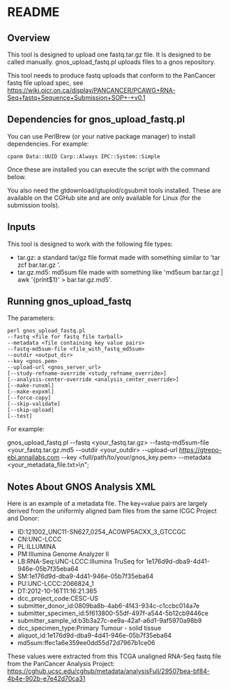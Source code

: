 # README

## Overview

This tool is designed to upload one fastq.tar.gz file.  It is designed to be called manually.  gnos_upload_fastq.pl uploads files to a gnos repository.

This tool needs to produce fastq uploads that conform to the PanCancer fastq file upload spec, see https://wiki.oicr.on.ca/display/PANCANCER/PCAWG+RNA-Seq+fastq+Sequence+Submission+SOP+-+v0.1

## Dependencies for gnos_upload_fastq.pl

You can use PerlBrew (or your native package manager) to install dependencies.  For example:

    cpanm Data::UUID Carp::Always IPC::System::Simple

Once these are installed you can execute the script with the command below.

You also need the gtdownload/gtuplod/cgsubmit tools installed.  These are available on the CGHub site and are only available for Linux (for the submission tools).

## Inputs

This tool is designed to work with the following file types:

* tar.gz: a standard tar/gz file format made with something similar to 'tar zcf bar.tar.gz <files>'.
* tar.gz.md5: md5sum file made with something like 'md5sum bar.tar.gz | awk '{print$1}' > bar.tar.gz.md5'.

## Running gnos_upload_fastq

The parameters:

    perl gnos_upload_fastq.pl
    --fastq <file for fastq file tarball>
    --metadata <file containing key value pairs>
    --fastq-md5sum-file <file_with_fastq_md5sum>
    --outdir <output_dir>
    --key <gnos.pem>
    --upload-url <gnos_server_url>
    [--study-refname-override <study_refname_override>]
    [--analysis-center-override <analysis_center_override>]
    [--make-runxml]
    [--make-expxml]
    [--force-copy]
    [--skip-validate]
    [--skip-upload]
    [--test]

For example:

gnos_upload_fastq.pl  --fastq <your_fastq.tar.gz>  --fastq-md5sum-file <your_fastq.tar.gz.md5 --outdir <your_outdir> --upload-url <https://gtrepo-ebi.annailabs.com> --key <full/path/to/your/gnos_key.pem> --metadata <your_metadata_file.txt>\n";

## Notes About GNOS Analysis XML

Here is an example of a metadata file.  The key=value pairs are largely derived from the uniformly aligned bam files from the same ICGC Project and Donor:

* ID:121002_UNC11-SN627_0254_AC0WP5ACXX_3_GTCCGC
* CN:UNC-LCCC
* PL:ILLUMINA
* PM:Illumina Genome Analyzer II
* LB:RNA-Seq:UNC-LCCC:Illumina TruSeq for 1e176d9d-dba9-4d41-946e-05b7f35eba64
* SM:1e176d9d-dba9-4d41-946e-05b7f35eba64
* PU:UNC-LCCC:2066824_1
* DT:2012-10-16T11:16:21.365
* dcc_project_code:CESC-US
* submitter_donor_id:0809ba8b-4ab6-4f43-934c-c1ccbc014a7e
* submitter_specimen_id:5f613800-55df-497f-a544-5b12cb9446ce
* submitter_sample_id:b3b3a27c-ee9a-42af-a6d1-9af5970a98b9
* dcc_specimen_type:Primary Tumour - solid tissue
* aliquot_id:1e176d9d-dba9-4d41-946e-05b7f35eba64
* md5sum:ffec1a6e359ee0dd55d72d7967b1ce06

These values were extracted from this TCGA unaligned RNA-Seq fastq file from the PanCancer Analysis Project:
https://cghub.ucsc.edu/cghub/metadata/analysisFull/29507bea-bf84-4b4e-902b-e7e42d70ca31
